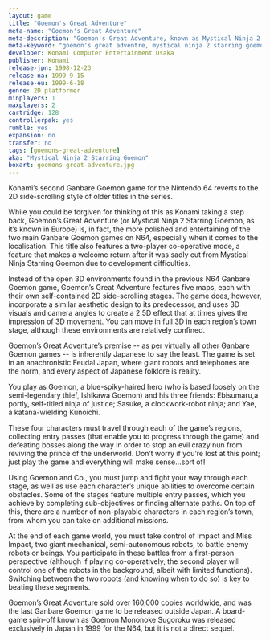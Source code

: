 ```yaml
---
layout: game
title: "Goemon's Great Adventure"
meta-name: "Goemon's Great Adventure"
meta-description: "Goemon's Great Adventure, known as Mystical Ninja 2 Starring Goemon in PAL territories, is a 2D platforming game for the N64."
meta-keyword: "goemon's great adventre, mystical ninja 2 starring goemon, ganbare goemon n64, n64 game, nintendo 64, konami"
developer: Konami Computer Entertainment Osaka
publisher: Konami
release-jpn: 1998-12-23
release-na: 1999-9-15
release-eu: 1999-6-18
genre: 2D platformer
minplayers: 1
maxplayers: 2
cartridge: 128
controllerpak: yes
rumble: yes 
expansion: no
transfer: no
tags: [goemons-great-adventure]
aka: "Mystical Ninja 2 Starring Goemon"
boxart: goemons-great-adventure.jpg
---
```


Konami’s second Ganbare Goemon game for the Nintendo 64 reverts to the 2D side-scrolling style of older titles in the series.

While you could be forgiven for thinking of this as Konami taking a step back, Goemon’s Great Adventure (or Mystical Ninja 2 Starring Goemon, as it’s known in Europe) is, in fact, the more polished and entertaining of the two main Ganbare Goemon games on N64, especially when it comes to the localisation. This title also features a two-player co-operative mode, a feature that makes a welcome return after it was sadly cut from Mystical Ninja Starring Goemon due to development difficulties.

Instead of the open 3D environments found in the previous N64 Ganbare Goemon game, Goemon’s Great Adventure features five maps, each with their own self-contained 2D side-scrolling stages. The game does, however, incorporate a similar aesthetic design to its predecessor, and uses 3D visuals and camera angles to create a 2.5D effect that at times gives the impression of 3D movement. You can move in full 3D in each region’s town stage, although these environments are relatively confined.

Goemon’s Great Adventure’s premise -- as per virtually all other Ganbare Goemon games -- is inherently Japanese to say the least. The game is set in an anachronistic Feudal Japan, where giant robots and telephones are the norm, and every aspect of Japanese folklore is reality. 

You play as Goemon, a blue-spiky-haired hero (who is based loosely on the semi-legendary thief, Ishikawa Goemon) and his three friends: Ebisumaru,a portly, self-titled ninja of justice; Sasuke, a clockwork-robot ninja; and Yae, a katana-wielding Kunoichi.

These four characters must travel through each of the game’s regions, collecting entry passes (that enable you to progress through the game) and defeating bosses along the way in order to stop an evil crazy nun from reviving the prince of the underworld. Don’t worry if you’re lost at this point; just play the game and everything will make sense...sort of!

Using Goemon and Co., you must jump and fight your way through each stage, as well as use each character’s unique abilities to overcome certain obstacles. Some of the stages feature multiple entry passes, which you achieve by completing sub-objectives or finding alternate paths. On top of this, there are a number of non-playable characters in each region’s town, from whom you can take on additional missions. 

At the end of each game world, you must take control of Impact and Miss Impact, two giant mechanical, semi-autonomous robots, to battle enemy robots or beings. You participate in these battles from a first-person perspective (although if playing co-operatively, the second player will control one of the robots in the background, albeit with limited functions). Switching between the two robots (and knowing when to do so) is key to beating these segments.

Goemon’s Great Adventure sold over 160,000 copies worldwide, and was the last Ganbare Goemon game to be released outside Japan. A board-game spin-off known as Goemon Mononoke Sugoroku was released exclusively in Japan in 1999 for the N64, but it is not a direct sequel.
